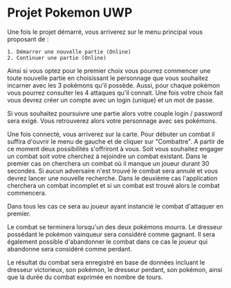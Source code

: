 # Projet Pokemon UWP
Une fois le projet démarré, vous arriverez sur le menu principal vous proposant de :
    
    1. Démarrer une nouvelle partie (Online)
    2. Continuer une partie (Online)
    
Ainsi si vous optez pour le premier choix vous pourrez commencer une toute nouvelle partie en choisissant le personnage que vous souhaitez incarner avec les 3 pokémons qu'il possède.
Aussi, pour chaque pokémon vous pourrez consulter les 4 attaques qu'il connait. Une fois votre choix fait vous devrez 
créer un compte avec un login (unique) et un mot de passe.

Si vous souhaitez poursuivre une partie alors votre couple login / password sera exigé. Vous retrouverez alors votre personnage avec ses pokémons.

Une fois connecté, vous arriverez sur la carte. Pour débuter un combat il suffira d'ouvrir le menu de gauche et de 
cliquer sur "Combattre". A partir de ce moment deux possibilités s'offriront à vous. Soit vous souhaitez engager un combat
soit votre cherchez à rejoindre un combat existant. 
Dans le premier cas on cherchera un combat où il manque un joueur durant 30 secondes. Si aucun adversaire n'est trouvé le combat
sera annulé et vous devrez lancer une nouvelle recherche. Dans le deuxième cas l'application cherchera un combat incomplet et 
si un combat est trouvé alors le combat commencera.

Dans tous les cas ce sera au joueur ayant instancié le combat d'attaquer en premier.

Le combat se terminera lorsqu'un des deux pokémons mourra. Le dresseur possédant le pokémon vainqueur sera considéré comme 
gagnant. Il sera également possible d'abandonner le combat dans ce cas le joueur qui abandonne sera considéré comme perdant.

Le résultat du combat sera enregistré en base de données incluant le dresseur victorieux, son pokémon, le dresseur perdant, 
son pokémon, ainsi que la durée du combat exprimée en nombre de tours.

